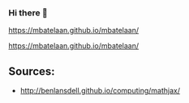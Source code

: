 ### Hi there 👋


https://mbatelaan.github.io/mbatelaan/

<!--
**a1688714/a1688714** is a ✨ _special_ ✨ repository because its `README.md` (this file) appears on your GitHub profile.

Here are some ideas to get you started:

- 🔭 I’m currently working on ...
- 🌱 I’m currently learning ...
- 👯 I’m looking to collaborate on ...
- 🤔 I’m looking for help with ...
- 💬 Ask me about ...
- 📫 How to reach me: ...
- 😄 Pronouns: ...
- ⚡ Fun fact: ...
-->

https://mbatelaan.github.io/mbatelaan/

## Sources:
 - http://benlansdell.github.io/computing/mathjax/